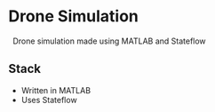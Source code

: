 # Drone Simulation

&nbsp; Drone simulation made using MATLAB and Stateflow
<br />

## Stack
- Written in MATLAB
- Uses Stateflow
